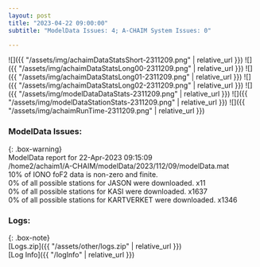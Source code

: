 ```yaml
---
layout: post
title: "2023-04-22 09:00:00"
subtitle: "ModelData Issues: 4; A-CHAIM System Issues: 0"

---
```


![]({{ "/assets/img/achaimDataStatsShort-2311209.png" | relative_url }})
![]({{ "/assets/img/achaimDataStatsLong00-2311209.png" | relative_url }})
![]({{ "/assets/img/achaimDataStatsLong01-2311209.png" | relative_url }})
![]({{ "/assets/img/achaimDataStatsLong02-2311209.png" | relative_url }})
![]({{ "/assets/img/modelDataDataStats-2311209.png" | relative_url }})
![]({{ "/assets/img/modelDataStationStats-2311209.png" | relative_url }})
![]({{ "/assets/img/achaimRunTime-2311209.png" | relative_url }})


### ModelData Issues:  
  
{: .box-warning}  
 ModelData report for 22-Apr-2023 09:15:09   
 /home2/achaim1/A-CHAIM/modelData/2023/112/09/modelData.mat   
 10% of IONO foF2 data is non-zero and finite.   
 0% of all possible stations for JASON were downloaded. x11   
 0% of all possible stations for KASI were downloaded. x1637   
 0% of all possible stations for KARTVERKET were downloaded. x1346   
  


### Logs:  
  
{: .box-note}  
[Logs.zip]({{ "/assets/other/logs.zip" | relative_url }})  
[Log Info]({{ "/logInfo" | relative_url }})  

